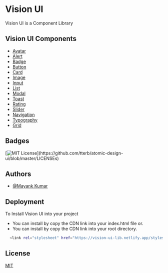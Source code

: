 # Vision UI

Vision UI is a Component Library

## Vision UI Components

- [Avatar](https://vision-ui-lib.netlify.app/components/avatar)
- [Alert](https://vision-ui-lib.netlify.app/components/Alert)
- [Badge](https://vision-ui-lib.netlify.app/components/Badge)
- [Button](https://vision-ui-lib.netlify.app/components/Button)
- [Card](https://vision-ui-lib.netlify.app/components/Cards)
- [Image](https://vision-ui-lib.netlify.app/components/Image)
- [Input](https://vision-ui-lib.netlify.app/components/Input)
- [List](https://vision-ui-lib.netlify.app/components/Lists)
- [Modal](https://vision-ui-lib.netlify.app/components/Modal)
- [Toast](https://vision-ui-lib.netlify.app/components/Toast)
- [Rating](https://vision-ui-lib.netlify.app/components/Rating)
- [Slider](https://vision-ui-lib.netlify.app/components/Slider)
- [Navigation](https://vision-ui-lib.netlify.app/components/Navigation)
- [Typography](https://vision-ui-lib.netlify.app/components/Typography)
- [Grid](https://vision-ui-lib.netlify.app/components/Grid)

## Badges

[![MIT License](https://img.shields.io/apm/l/atomic-design-ui.svg?)](https://github.com/tterb/atomic-design-ui/blob/master/LICENSEs)

## Authors

- [@Mayank Kumar](https://github.com/MayankKumar10)

## Deployment

To Install Vision UI into your project

- You can install by copy the CDN link into
  your index.html file or.
- You can install by copy the CDN link into
  your root directory.

```bash
  <link rel="stylesheet" href="https://vision-ui-lib.netlify.app/styles/root.css">
```

## License

[MIT](https://choosealicense.com/licenses/mit/)
